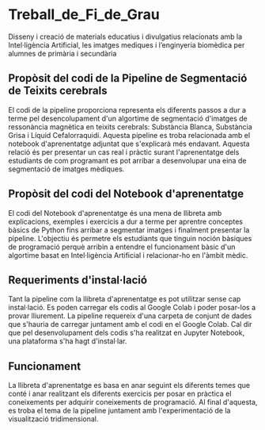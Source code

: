 # Treball_de_Fi_de_Grau
Disseny i creació de materials educatius i divulgatius relacionats amb la Intel·ligència Artificial, les imatges mediques i l’enginyeria biomèdica per alumnes de primària i secundària

## Propòsit del codi de la Pipeline de Segmentació de Teixits cerebrals

El codi de la pipeline proporciona representa els diferents passos a dur a terme pel desencolupament d'un algortime de segmentació d'imatges de ressonància magnètica en teixits cerebrals: Substància Blanca, Substància Grisa i Líquid Cefalorraquidi. Aquesta pipeline es troba relacionada amb el notebook d'aprenentatge adjuntat que s'explicarà més endavant. Aquesta relació és per presentar un cas real i pràctic surant l'aprenentatge dels estudiants de com programant es pot arribar a desenvolupar una eina de segmentació de imatges mèdiques.

## Propòsit del codi del Notebook d'aprenentatge

El codi del Notebook d'aprenentatge és una mena de llibreta amb explicacions, exemples i exercicis a dur a terme per aprentre conceptes bàsics de Python fins arribar a segmentar imatges i finalment presentar la pipeline. L'objectiu és permetre els estudiants que tinguin noción bàsiques de programació perquè arribin a entendre el funcionament bàsic d'un algortime basat en  Intel·ligència Artificial i relacionar-ho en l'àmbit mèdic.

## Requeriments d'instal·lació

Tant la pipeline com la llibreta d'aprenentatge es pot utilitzar sense cap instal·lació. Es poden carregar els codis al Google Colab i poder posar-los a provar lliurement. La pipeline requereix d'una carpeta de conjunt de dades que s'hauria de carregar juntament amb el codi en el Google Colab. Cal dir que pel desenvolupament dels codis s'ha realitzat en Jupyter Notebook, una plataforma s'ha hagt d'instal·lar.

## Funcionament

La llibreta d'aprenentatge es basa en anar seguint els diferents temes que conté i anar realitzant els diferents exercicis per posar en pràctica el coneixements per adquirir coneixements de programació. Al final d'aquesta, es troba el tema de la pipeline juntament amb l'experimentació de la visualització tridimensional.


